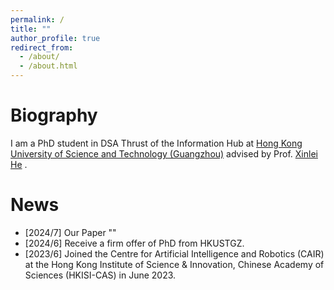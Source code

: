 ```yaml
---
permalink: /
title: ""
author_profile: true
redirect_from: 
  - /about/
  - /about.html
---
```


# Biography

I am a PhD student in DSA Thrust of the Information Hub at [Hong Kong University of Science and Technology (Guangzhou)](https://www.hkust-gz.edu.cn/) advised by Prof. [Xinlei He](https://xinleihe.github.io/) .

News
======
- [2024/7] Our Paper ""
- [2024/6] Receive a firm offer of PhD from HKUSTGZ.
- [2023/6] Joined the Centre for Artificial Intelligence and Robotics (CAIR) at the Hong Kong Institute of Science & Innovation, Chinese Academy of Sciences (HKISI-CAS) in June 2023.
